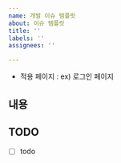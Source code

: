 ```yaml
---
name: 개발 이슈 템플릿
about: 이슈 템플릿
title: ''
labels: ''
assignees: ''

---
```


<!--
  * Assignees 등록하기
  * Labels 등록하기
  * commit 시 issue number 넣기
-->

* 적용 페이지 : ex) 로그인 페이지

## 내용


## TODO
- [ ] todo

